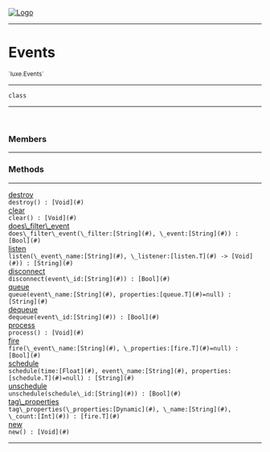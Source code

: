 
[![Logo](../../images/logo.png)](../../api/index.html)

---



<h1>Events</h1>
<small>`luxe.Events`</small>



---

`class`

---

&nbsp;
&nbsp;



<h3>Members</h3> <hr/>





<h3>Methods</h3> <hr/><span class="method apipage">
            <a name="destroy"><a class="lift" href="#destroy">destroy</a></a> <div class="clear"></div><code class="signature apipage">destroy() : [Void](#)</code><br/><span class="small_desc_flat"></span>
        </span>
    <span class="method apipage">
            <a name="clear"><a class="lift" href="#clear">clear</a></a> <div class="clear"></div><code class="signature apipage">clear() : [Void](#)</code><br/><span class="small_desc_flat"></span>
        </span>
    <span class="method apipage">
            <a name="does_filter_event"><a class="lift" href="#does_filter_event">does\_filter\_event</a></a> <div class="clear"></div><code class="signature apipage">does\_filter\_event(\_filter:[String](#)<span></span>, \_event:[String](#)<span></span>) : [Bool](#)</code><br/><span class="small_desc_flat"></span>
        </span>
    <span class="method apipage">
            <a name="listen"><a class="lift" href="#listen">listen</a></a> <div class="clear"></div><code class="signature apipage">listen(\_event\_name:[String](#)<span></span>, \_listener:[listen.T](#)&nbsp;-&gt; [Void](#)<span></span>) : [String](#)</code><br/><span class="small_desc_flat"></span>
        </span>
    <span class="method apipage">
            <a name="disconnect"><a class="lift" href="#disconnect">disconnect</a></a> <div class="clear"></div><code class="signature apipage">disconnect(event\_id:[String](#)<span></span>) : [Bool](#)</code><br/><span class="small_desc_flat"></span>
        </span>
    <span class="method apipage">
            <a name="queue"><a class="lift" href="#queue">queue</a></a> <div class="clear"></div><code class="signature apipage">queue(event\_name:[String](#)<span></span>, properties:[queue.T](#)<span>=null</span>) : [String](#)</code><br/><span class="small_desc_flat"></span>
        </span>
    <span class="method apipage">
            <a name="dequeue"><a class="lift" href="#dequeue">dequeue</a></a> <div class="clear"></div><code class="signature apipage">dequeue(event\_id:[String](#)<span></span>) : [Bool](#)</code><br/><span class="small_desc_flat"></span>
        </span>
    <span class="method apipage">
            <a name="process"><a class="lift" href="#process">process</a></a> <div class="clear"></div><code class="signature apipage">process() : [Void](#)</code><br/><span class="small_desc_flat"></span>
        </span>
    <span class="method apipage">
            <a name="fire"><a class="lift" href="#fire">fire</a></a> <div class="clear"></div><code class="signature apipage">fire(\_event\_name:[String](#)<span></span>, \_properties:[fire.T](#)<span>=null</span>) : [Bool](#)</code><br/><span class="small_desc_flat"></span>
        </span>
    <span class="method apipage">
            <a name="schedule"><a class="lift" href="#schedule">schedule</a></a> <div class="clear"></div><code class="signature apipage">schedule(time:[Float](#)<span></span>, event\_name:[String](#)<span></span>, properties:[schedule.T](#)<span>=null</span>) : [String](#)</code><br/><span class="small_desc_flat"></span>
        </span>
    <span class="method apipage">
            <a name="unschedule"><a class="lift" href="#unschedule">unschedule</a></a> <div class="clear"></div><code class="signature apipage">unschedule(schedule\_id:[String](#)<span></span>) : [Bool](#)</code><br/><span class="small_desc_flat"></span>
        </span>
    <span class="method apipage">
            <a name="tag_properties"><a class="lift" href="#tag_properties">tag\_properties</a></a> <div class="clear"></div><code class="signature apipage">tag\_properties(\_properties:[Dynamic](#)<span></span>, \_name:[String](#)<span></span>, \_count:[Int](#)<span></span>) : [fire.T](#)</code><br/><span class="small_desc_flat"></span>
        </span>
    <span class="method apipage">
            <a name="new"><a class="lift" href="#new">new</a></a> <div class="clear"></div><code class="signature apipage">new() : [Void](#)</code><br/><span class="small_desc_flat"></span>
        </span>
    





---

&nbsp;
&nbsp;
&nbsp;
&nbsp;